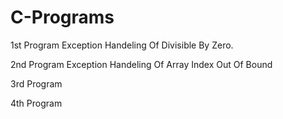 # C-Programs

1st Program
Exception Handeling Of Divisible By Zero.

2nd Program
Exception Handeling Of Array Index Out Of Bound

3rd Program


4th Program
